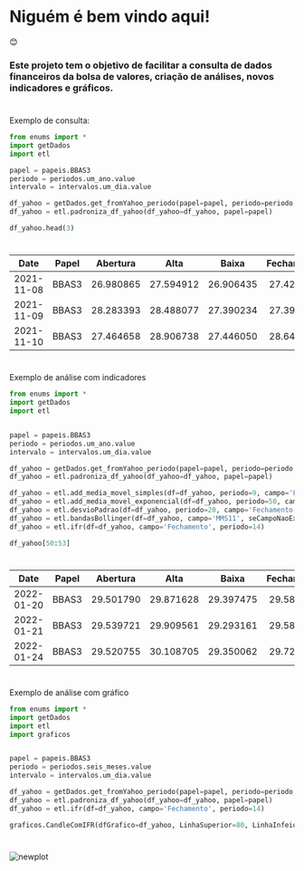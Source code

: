 # Niguém é bem vindo aqui!
😊


### Este projeto tem o objetivo de facilitar a consulta de dados financeiros da bolsa de valores, criação de análises, novos indicadores e gráficos.

#

Exemplo de consulta:


```python
from enums import *
import getDados
import etl

papel = papeis.BBAS3
periodo = periodos.um_ano.value
intervalo = intervalos.um_dia.value

df_yahoo = getDados.get_fromYahoo_periodo(papel=papel, periodo=periodo, intervalo=intervalo)
df_yahoo = etl.padroniza_df_yahoo(df_yahoo=df_yahoo, papel=papel)

df_yahoo.head(3)
```

#

|    Date    | Papel |  Abertura |    Alta   |   Baixa   | Fechamento |  Volume  |
|:----------:|:-----:|:---------:|:---------:|:---------:|:----------:|:--------:|
| 2021-11-08 | BBAS3 | 26.980865 | 27.594912 | 26.906435 |  27.427444 |  7979400 |
| 2021-11-09 | BBAS3 | 28.283393 | 28.488077 | 27.390234 |  27.390234 | 20778600 |
| 2021-11-10 | BBAS3 | 27.464658 | 28.906738 | 27.446050 |  28.646235 | 20395200 |


#


Exemplo de análise com indicadores


```python
from enums import *
import getDados
import etl


papel = papeis.BBAS3
periodo = periodos.um_ano.value
intervalo = intervalos.um_dia.value

df_yahoo = getDados.get_fromYahoo_periodo(papel=papel, periodo=periodo, intervalo=intervalo)
df_yahoo = etl.padroniza_df_yahoo(df_yahoo=df_yahoo, papel=papel)

df_yahoo = etl.add_media_movel_simples(df=df_yahoo, periodo=9, campo='Fechamento')
df_yahoo = etl.add_media_movel_exponencial(df=df_yahoo, periodo=50, campo='Fechamento')
df_yahoo = etl.desvioPadrao(df=df_yahoo, periodo=20, campo='Fechamento')
df_yahoo = etl.bandasBollinger(df=df_yahoo, campo='MMS11', seCampoNaoExiste=True)
df_yahoo = etl.ifr(df=df_yahoo, campo='Fechamento', periodo=14)

df_yahoo[50:53]
```

#

|    Date    | Papel |  Abertura |    Alta   |   Baixa   | Fechamento |  Volume  |      MMS9 |     MME50 | DesvioPadrao | BandaSuperior | BandaInferior |       IFR |
|:----------:|:-----:|:---------:|:---------:|:---------:|:----------:|:--------:|----------:|----------:|-------------:|--------------:|--------------:|----------:|
| 2022-01-20 | BBAS3 | 29.501790 | 29.871628 | 29.397475 |  29.587137 | 11361000 | 28.484997 | 28.477371 |     0.816811 |     29.873303 |     26.606061 | 66.939661 |
| 2022-01-21 | BBAS3 | 29.539721 | 29.909561 | 29.293161 |  29.587137 | 14360700 | 28.739985 | 28.527102 |     0.899354 |     30.262535 |     26.665119 | 66.939661 |
| 2022-01-24 | BBAS3 | 29.520755 | 30.108705 | 29.350062 |  29.729383 | 15750300 | 28.998135 | 28.580680 |     0.976760 |     30.651838 |     26.744797 | 68.248447 |


#

Exemplo de análise com gráfico


```python
from enums import *
import getDados
import etl
import graficos


papel = papeis.BBAS3
periodo = periodos.seis_meses.value
intervalo = intervalos.um_dia.value

df_yahoo = getDados.get_fromYahoo_periodo(papel=papel, periodo=periodo, intervalo=intervalo)
df_yahoo = etl.padroniza_df_yahoo(df_yahoo=df_yahoo, papel=papel)
df_yahoo = etl.ifr(df=df_yahoo, campo='Fechamento', periodo=14)

graficos.CandleComIFR(dfGrafico=df_yahoo, LinhaSuperior=80, LinhaInfeior=20)
```

#

![newplot](https://user-images.githubusercontent.com/99440922/200411387-755c31f5-daef-43cc-9fc3-d5f75ebdf2fc.png)